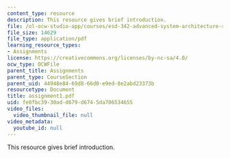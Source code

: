```yaml
---
content_type: resource
description: This resource gives brief introduction.
file: /ol-ocw-studio-app/courses/esd-342-advanced-system-architecture-spring-2006/fe0fbc3930add679d6745da706534655_assignment1.pdf
file_size: 14629
file_type: application/pdf
learning_resource_types:
- Assignments
license: https://creativecommons.org/licenses/by-nc-sa/4.0/
ocw_type: OCWFile
parent_title: Assignments
parent_type: CourseSection
parent_uid: 44948e84-69d8-66d0-e9ed-8e2abd23373b
resourcetype: Document
title: assignment1.pdf
uid: fe0fbc39-30ad-d679-d674-5da706534655
video_files:
  video_thumbnail_file: null
video_metadata:
  youtube_id: null
---
```

This resource gives brief introduction.